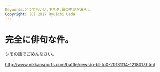 ```yaml
---
Keywords:どうでもいい,下ネタ,頭の中だだ漏らし
Copyright: (C) 2017 Ryuichi Ueda
---
```

# 完全に俳句な件。
シモの話でごめんなさい。<br />
<br />
<a href="http://www.nikkansports.com/battle/news/p-bt-tp0-20131114-1218017.html" target="_blank">http://www.nikkansports.com/battle/news/p-bt-tp0-20131114-1218017.html</a>
